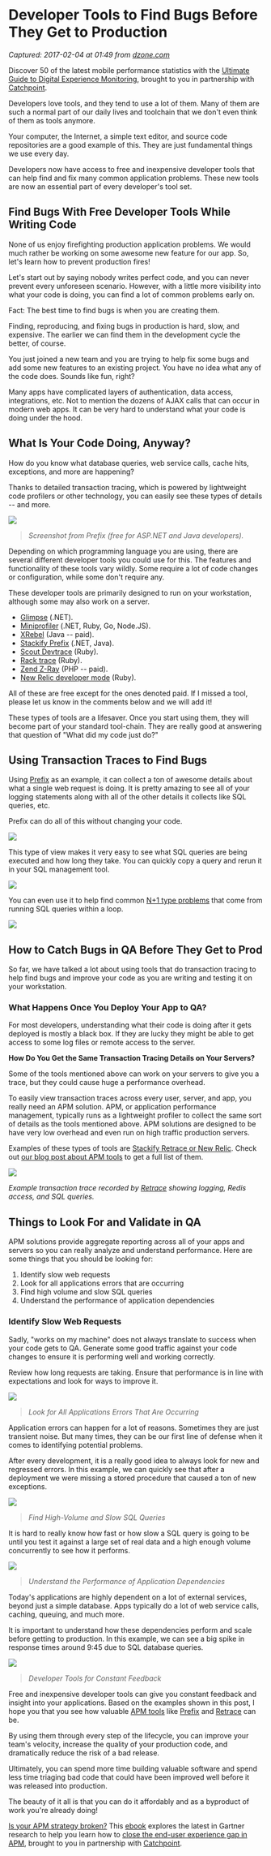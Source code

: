 # Developer Tools to Find Bugs Before They Get to Production

_Captured: 2017-02-04 at 01:49 from [dzone.com](https://dzone.com/articles/developer-tools-to-find-bugs-before-they-get-to-pr-1?edition=267882&utm_source=Daily%20Digest&utm_medium=email&utm_campaign=dd%202017-02-03)_

Discover 50 of the latest mobile performance statistics with the [Ultimate Guide to Digital Experience Monitoring](https://dzone.com/go?i=180148&u=http%3A%2F%2Fpages.catchpoint.com%2FDigital-Experience-Monitoring-Ebook.html%3FLSD%3DREF-DZONE), brought to you in partnership with [Catchpoint](https://dzone.com/go?i=180148&u=http%3A%2F%2Fpages.catchpoint.com%2FDigital-Experience-Monitoring-Ebook.html%3FLSD%3DREF-DZONE).

Developers love tools, and they tend to use a lot of them. Many of them are such a normal part of our daily lives and toolchain that we don't even think of them as tools anymore.

Your computer, the Internet, a simple text editor, and source code repositories are a good example of this. They are just fundamental things we use every day.

Developers now have access to free and inexpensive developer tools that can help find and fix many common application problems. These new tools are now an essential part of every developer's tool set.

## Find Bugs With Free Developer Tools While Writing Code

None of us enjoy firefighting production application problems. We would much rather be working on some awesome new feature for our app. So, let's learn how to prevent production fires!

Let's start out by saying nobody writes perfect code, and you can never prevent every unforeseen scenario. However, with a little more visibility into what your code is doing, you can find a lot of common problems early on.

Fact: The best time to find bugs is when you are creating them.

Finding, reproducing, and fixing bugs in production is hard, slow, and expensive. The earlier we can find them in the development cycle the better, of course.

You just joined a new team and you are trying to help fix some bugs and add some new features to an existing project. You have no idea what any of the code does. Sounds like fun, right?

Many apps have complicated layers of authentication, data access, integrations, etc. Not to mention the dozens of AJAX calls that can occur in modern web apps. It can be very hard to understand what your code is doing under the hood.

## What Is Your Code Doing, Anyway?

How do you know what database queries, web service calls, cache hits, exceptions, and more are happening?

Thanks to detailed transaction tracing, which is powered by lightweight code profilers or other technology, you can easily see these types of details -- and more.

![](https://stackify.com/wp-content/uploads/2017/01/img_5877c7930cfea.png)

> _Screenshot from Prefix (free for ASP.NET and Java developers)._

Depending on which programming language you are using, there are several different developer tools you could use for this. The features and functionality of these tools vary wildly. Some require a lot of code changes or configuration, while some don't require any.

These developer tools are primarily designed to run on your workstation, although some may also work on a server.

  * [Glimpse](http://getglimpse.com) (.NET).
  * [Miniprofiler](http://miniprofiler.com/) (.NET, Ruby, Go, Node.JS).
  * [XRebel](https://zeroturnaround.com/software/xrebel/) (Java -- paid).
  * [Stackify Prefix](http://stackify.com/prefix) (.NET, Java).
  * [Scout Devtrace](https://scoutapp.com/devtrace) (Ruby).
  * [Rack trace](https://github.com/paulasmuth/rack-trace) (Ruby).
  * [Zend Z-Ray](https://www.zend.com/en/products/server/z-ray) (PHP -- paid).
  * [New Relic developer mode](https://docs.newrelic.com/docs/agents/ruby-agent/developer-mode/developer-mode) (Ruby).

All of these are free except for the ones denoted paid. If I missed a tool, please let us know in the comments below and we will add it!

These types of tools are a lifesaver. Once you start using them, they will become part of your standard tool-chain. They are really good at answering that question of "What did my code just do?"

## Using Transaction Traces to Find Bugs

Using [Prefix](http://stackify.com/prefix) as an example, it can collect a ton of awesome details about what a single web request is doing. It is pretty amazing to see all of your logging statements along with all of the other details it collects like SQL queries, etc.

Prefix can do all of this without changing your code.

![](https://stackify.com/wp-content/uploads/2017/01/img_5877c7e6983f3.png)

This type of view makes it very easy to see what SQL queries are being executed and how long they take. You can quickly copy a query and rerun it in your SQL management tool.

![](https://stackify.com/wp-content/uploads/2017/01/img_5877c77415d62.png)

You can even use it to help find common [N+1 type problems](https://secure.phabricator.com/book/phabcontrib/article/n_plus_one/) that come from running SQL queries within a loop.

![](https://stackify.com/wp-content/uploads/2017/01/img_5877c7ff79773.png)

## How to Catch Bugs in QA Before They Get to Prod

So far, we have talked a lot about using tools that do transaction tracing to help find bugs and improve your code as you are writing and testing it on your workstation.

### **What Happens Once You Deploy Your App to QA?**

For most developers, understanding what their code is doing after it gets deployed is mostly a black box. If they are lucky they might be able to get access to some log files or remote access to the server.

**How Do You Get the Same Transaction Tracing Details on Your Servers?**

Some of the tools mentioned above can work on your servers to give you a trace, but they could cause huge a performance overhead.

To easily view transaction traces across every user, server, and app, you really need an APM solution. APM, or application performance management, typically runs as a lightweight profiler to collect the same sort of details as the tools mentioned above. APM solutions are designed to be have very low overhead and even run on high traffic production servers.

Examples of these types of tools are [Stackify Retrace or New Relic](http://stackify.com/retrace-vs-new-relic). Check out [our blog post about APM tools](http://stackify.com/application-performance-management-tools/) to get a full list of them.

![](https://stackify.com/wp-content/uploads/2017/01/img_5877c85844f16.png)

_Example transaction trace recorded by [Retrace](http://stackify.com/retrace) showing logging, Redis access, and SQL queries._

## Things to Look For and Validate in QA

APM solutions provide aggregate reporting across all of your apps and servers so you can really analyze and understand performance. Here are some things that you should be looking for:

  1. Identify slow web requests
  2. Look for all applications errors that are occurring
  3. Find high volume and slow SQL queries
  4. Understand the performance of application dependencies

### Identify Slow Web Requests

Sadly, "works on my machine" does not always translate to success when your code gets to QA. Generate some good traffic against your code changes to ensure it is performing well and working correctly.

Review how long requests are taking. Ensure that performance is in line with expectations and look for ways to improve it.

![](https://lh4.googleusercontent.com/q8Nla01IZqOVJkD1r-TZhKBpmllH9A_ItFF6tsEJFpPHWt6aDYbQMD_NruC25wGXhtwaefr0UqTyjhM8SJ4kk5w1CkXcm_jMwa0b4nFRFC_E_JiOdeaKJ5fPuopcgbSQbd7n7iQr)

> _Look for All Applications Errors That Are Occurring_

Application errors can happen for a lot of reasons. Sometimes they are just transient noise. But many times, they can be our first line of defense when it comes to identifying potential problems.

After every development, it is a really good idea to always look for new and regressed errors. In this example, we can quickly see that after a deployment we were missing a stored procedure that caused a ton of new exceptions.

![](https://lh3.googleusercontent.com/UzG30G8c2bSQsOY3ahZL1PDlhSGud8q03xEYOmpabE8GL54Ywc_47eypCSRfq66SCrvUD0A2HklevmU9S3ffTd5OLcluWzLQsmaq8GZR2ap_svtAkFtHqDcM-62rvU1-2XMmjphX)

> _Find High-Volume and Slow SQL Queries_

It is hard to really know how fast or how slow a SQL query is going to be until you test it against a large set of real data and a high enough volume concurrently to see how it performs.

![](https://stackify.com/wp-content/uploads/2017/01/img_5877c8b5d04bb.png)

> _Understand the Performance of Application Dependencies_

Today's applications are highly dependent on a lot of external services, beyond just a simple database. Apps typically do a lot of web service calls, caching, queuing, and much more.

It is important to understand how these dependencies perform and scale before getting to production. In this example, we can see a big spike in response times around 9:45 due to SQL database queries.

![](https://lh6.googleusercontent.com/PyFaMde5Ik-jzE32OOzwD9KCa4ucDErS__Y3L8T32SVHLvTegytobZWn_fsnTbBmJxzNb3RXd-aXGZHMPZpdIBDrqs-BNTZpV60LvkR5xaDI42PRMfnnbio_5lXI3c9A9on3bjbY)

> _Developer Tools for Constant Feedback_

Free and inexpensive developer tools can give you constant feedback and insight into your applications. Based on the examples shown in this post, I hope you that you see how valuable [APM tools](http://stackify.com/application-performance-management-tools/) like [Prefix](http://stackify.com/prefix) and [Retrace](http://stackify.com/retrace) can be.

By using them through every step of the lifecycle, you can improve your team's velocity, increase the quality of your production code, and dramatically reduce the risk of a bad release.

Ultimately, you can spend more time building valuable software and spend less time triaging bad code that could have been improved well before it was released into production.

The beauty of it all is that you can do it affordably and as a byproduct of work you're already doing!

[Is your APM strategy broken?](https://dzone.com/go?i=180149&u=http%3A%2F%2Fpages.catchpoint.com%2FGartner.html%3FLSD%3DREF-DZONE) This [ebook](https://dzone.com/go?i=180149&u=http%3A%2F%2Fpages.catchpoint.com%2FGartner.html%3FLSD%3DREF-DZONE) explores the latest in Gartner research to help you learn how to [close the end-user experience gap in APM](https://dzone.com/go?i=180149&u=http%3A%2F%2Fpages.catchpoint.com%2FGartner.html%3FLSD%3DREF-DZONE), brought to you in partnership with [Catchpoint](https://dzone.com/go?i=180149&u=http%3A%2F%2Fpages.catchpoint.com%2FGartner.html%3FLSD%3DREF-DZONE).
